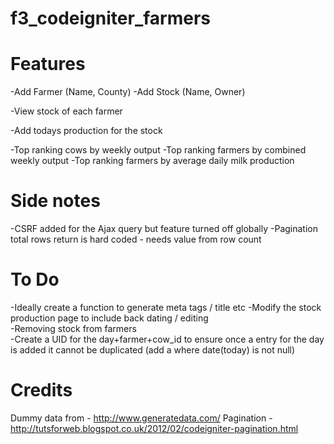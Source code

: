 f3_codeigniter_farmers
======================

Features
======================

 -Add Farmer (Name, County)
 -Add Stock (Name, Owner)
 
 -View stock of each farmer
 
 -Add todays production for the stock
 
 -Top ranking cows by weekly output
 -Top ranking farmers by combined weekly output
 -Top ranking farmers by average daily milk production
 



		
Side notes
======================
 -CSRF added for the Ajax query but feature turned off globally
 -Pagination total rows return is hard coded - needs value from row count 


To Do
======================
 -Ideally create a function to generate meta tags / title etc
 -Modify the stock production page to include back dating / editing		
 -Removing stock from farmers	
 -Create a UID for the day+farmer+cow_id to ensure once a entry for the day is added it cannot be duplicated
   (add a where date(today) is not null)

		
		
Credits 
======================
Dummy data from - http://www.generatedata.com/ 
Pagination - http://tutsforweb.blogspot.co.uk/2012/02/codeigniter-pagination.html	

